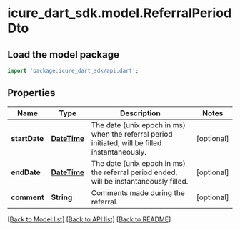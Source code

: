 # icure_dart_sdk.model.ReferralPeriodDto

## Load the model package
```dart
import 'package:icure_dart_sdk/api.dart';
```

## Properties
Name | Type | Description | Notes
------------ | ------------- | ------------- | -------------
**startDate** | [**DateTime**](DateTime.md) | The date (unix epoch in ms) when the referral period initiated, will be filled instantaneously. | [optional] 
**endDate** | [**DateTime**](DateTime.md) | The date (unix epoch in ms) the referral period ended, will be instantaneously filled. | [optional] 
**comment** | **String** | Comments made during the referral. | [optional] 

[[Back to Model list]](../README.md#documentation-for-models) [[Back to API list]](../README.md#documentation-for-api-endpoints) [[Back to README]](../README.md)



